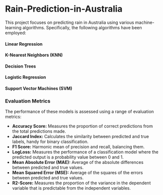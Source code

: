 # Rain-Prediction-in-Australia

This project focuses on predicting rain in Australia using various machine-learning algorithms. Specifically, the following algorithms have been employed:
#### Linear Regression
#### K-Nearest Neighbors (KNN)
#### Decision Trees
#### Logistic Regression
#### Support Vector Machines (SVM)

### Evaluation Metrics
The performance of these models is assessed using a range of evaluation metrics:
- **Accuracy Score:** Measures the proportion of correct predictions from the total predictions made.
- **Jaccard Index:** Calculates the similarity between predicted and true labels, handy for binary classification.
- **F1 Score:** Harmonic mean of precision and recall, balancing them.
- **LogLoss:** Measures the performance of a classification model where the predicted output is a probability value between 0 and 1.
- **Mean Absolute Error (MAE):** Average of the absolute differences between predicted and true values.
- **Mean Squared Error (MSE):** Average of the squares of the errors between predicted and true values.
- **R2-Score:** Measures the proportion of the variance in the dependent variable that is predictable from the independent variables.
